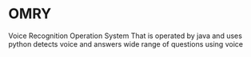 # OMRY
 Voice Recognition Operation System
 That is operated by java and uses python detects voice and answers wide range of questions using voice
